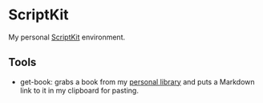 # ScriptKit
My personal [ScriptKit](https://www.scriptkit.com/) environment.

## Tools
- get-book: grabs a book from my [personal library](https://franknoirot.co/books) and puts a Markdown link to it in my clipboard for pasting.
